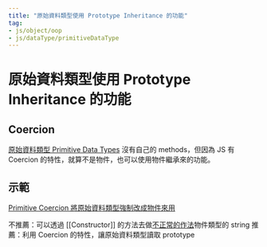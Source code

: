 ```yaml
---
title: "原始資料類型使用 Prototype Inheritance 的功能"
tag: 
- js/object/oop
- js/dataType/primitiveDataType 
---
```

# 原始資料類型使用 Prototype Inheritance 的功能
## Coercion
[原始資料類型 Primitive Data Types](原始資料類型%20Primitive%20Data%20Types.md) 沒有自己的 methods，但因為 JS 有 Coercion 的特性，就算不是物件，也可以使用物件繼承來的功能。 
## 示範
[Primitive Coercion 將原始資料類型強制改成物件來用](Primitive%20Coercion%20將原始資料類型強制改成物件來用.md)

不推薦：可以透過 [[Constructor]] 的方法去做[不正常的作法](Primitive%20Coercion%20將原始資料類型強制改成物件來用.md#不正常的作法)物件類型的 string
推薦：利用 Coercion 的特性，讓原始資料類型讀取 prototype


